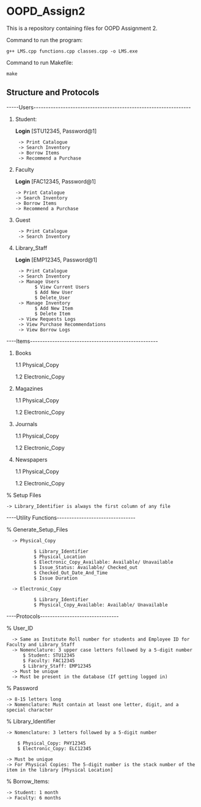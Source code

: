 # OOPD_Assign2
This is a repository containing files for OOPD Assignment 2.

Command to run the program: 
```
g++ LMS.cpp functions.cpp classes.cpp -o LMS.exe
```

Command to run Makefile:


```
make 
```


## Structure and Protocols

-----Users----------------------------------------------------------------

1. Student:

    ****Login**** [STU12345, Password@1]

        -> Print Catalogue
        -> Search Inventory
        -> Borrow Items
        -> Recommend a Purchase


2. Faculty
   
    ****Login**** [FAC12345, Password@1]

       -> Print Catalogue
       -> Search Inventory
       -> Borrow Items
       -> Recommend a Purchase

3. Guest
  
        -> Print Catalogue
        -> Search Inventory

5. Library_Staff
 
    ****Login**** [EMP12345, Password@1]
   
        -> Print Catalogue
        -> Search Inventory
        -> Manage Users
              $ View Current Users
              $ Add New User
              $ Delete_User
        -> Manage Inventory
              $ Add New Item
              $ Delete Item
        -> View Requests Logs
        -> View Purchase Recommendations
        -> View Borrow Logs


----Items----------------------------------------------------

1. Books
   
    1.1 Physical_Copy
   
    1.2 Electronic_Copy
   
2. Magazines

   1.1 Physical_Copy

   1.2 Electronic_Copy
  
3. Journals

   1.1 Physical_Copy

   1.2 Electronic_Copy

4. Newspapers

   1.1 Physical_Copy

   1.2 Electronic_Copy

% Setup Files

    -> Library_Identifier is always the first column of any file



----Utility Functions--------------------------------

% Generate_Setup_Files

      -> Physical_Copy
      
              $ Library_Identifier
              $ Physical_Location
              $ Electronic_Copy_Available: Available/ Unavailable
              $ Issue_Status: Available/ Checked_out
              $ Checked_Out_Date_And_Time
              $ Issue Duration
          
      -> Electronic_Copy
      
              $ Library_Identifier
              $ Physical_Copy_Available: Available/ Unavailable
      


----Protocols-------------------------------- 

% User_ID
  
      -> Same as Institute Roll number for students and Employee ID for Faculty and Library_Staff
      -> Nomenclature: 3 upper case letters followed by a 5-digit number
          $ Student: STU12345
          $ Faculty: FAC12345
          $ Library_Staff: EMP12345
      -> Must be unique
      -> Must be present in the database (If getting logged in)

% Password

    -> 8-15 letters long
    -> Nomenclature: Must contain at least one letter, digit, and a special character
    

% Library_Identifier

    -> Nomenclature: 3 letters followed by a 5-digit number
    
        $ Physical_Copy: PHY12345
        $ Electronic_Copy: ELC12345
    
    -> Must be unique
    -> For Physical Copies: The 5-digit number is the stack number of the item in the library [Physical Location]
    
% Borrow_Items:

    -> Student: 1 month
    -> Faculty: 6 months
